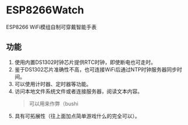 # ESP8266Watch
ESP8266 WiFi模组自制可穿戴智能手表

## 功能
1. 使用内置DS1302时钟芯片提供RTC时钟，即使断电也可走时。
2. 鉴于DS1302芯片准确性不高，也可连接WiFi后通过NTP时钟服务器同步时间。
3. 可以使用计时器、定时器等功能。
4. 访问本地文件系统文件或者连接服务器，阅读文本内容。
   > 可以用来作弊（bushi
5. 具有可拓展性（往上面加点简单游戏什么的完全可以）。
